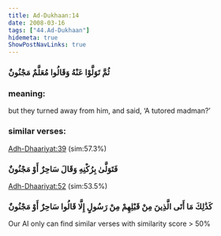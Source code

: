 ```yaml
---
title: Ad-Dukhaan:14
date: 2008-03-16
tags: ["44.Ad-Dukhaan"]
hidemeta: true 
ShowPostNavLinks: true 
---
```

### ثُمَّ تَوَلَّوْا عَنْهُ وَقَالُوا مُعَلَّمٌ مَجْنُونٌ
### meaning: 
but they turned away from him, and said, ‘A tutored madman?’
### similar verses: 

[Adh-Dhaariyat:39](/51/39) (sim:57.3%)

### فَتَوَلَّىٰ بِرُكْنِهِ وَقَالَ سَاحِرٌ أَوْ مَجْنُونٌ

[Adh-Dhaariyat:52](/51/52) (sim:53.5%)

### كَذَٰلِكَ مَا أَتَى الَّذِينَ مِنْ قَبْلِهِمْ مِنْ رَسُولٍ إِلَّا قَالُوا سَاحِرٌ أَوْ مَجْنُونٌ

Our AI only can find similar verses with similarity score > 50% 


